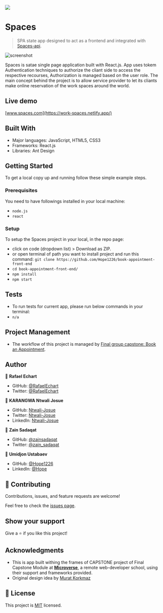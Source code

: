 ![](https://img.shields.io/badge/Microverse-blueviolet)

# Spaces

> SPA state app designed to act as a frontend and integrated with [Spaces-api](https://github.com/Hope1226/book-appointment-back-end).

![screenshot](./app-screen.png)

Spaces is satae single page application built with React.js. App uses tokem Authentication techniques to authorize the cliant side to access the respective recourses, Authorization is managed based on the user role. The main concept behind the project is to allow service provider to let its cliants make online reservation of the work spaces around the world.

## Live demo
[www.spaces.com](https://work-spaces.netlify.app/)

## Built With

- Major languages: JavaScript, HTML5, CSS3
- Frameworks: React.js
- Libraries: Ant Design

## Getting Started

To get a local copy up and running follow these simple example steps.

### Prerequisites

You need to have followings installed in your local machine:
- `node.js`
- `react`

### Setup

To setup the Spaces project in your local, in the repo page: 
- click on code (dropdown list) > Download as ZIP. 
- or open terminal of path you want to install project and run this command:
`git clone https://github.com/Hope1226/book-appointment-front-end`
- `cd book-appointment-front-end/`
- `npm install`
- `npm start`

## Tests
- To run tests for current app, please run below commands in your terminal:
- `n/a`

## Project Management
- The workflow of this project is managed by [Final group capstone: Book an Appointment](https://github.com/users/Hope1226/projects/1).

## Author

👤 **Rafael Echart**

- GitHub: [@RafaelEchart](https://github.com/rafaelechart)
- Twitter: [@RafaelEchart](https://twitter.com/rafaelechart)

👤 **KARANGWA Ntwali Josue**

- GitHub: [Ntwali-Josue](https://github.com/Ntwali-Josue)
- Twitter: [Ntwali-Josue](https://twitter.com/JosueNtwali)
- LinkedIn: [Ntwali-Josue](https://linkedin.com/in/karangwa)

👤 **Zain Sadaqat**

- GitHub: [@zainsadaqat ](https://github.com/zainsadaqat)
- Twitter: [@zain_sadaqat](https://twitter.com/zain_sadaqat)

👤 **Umidjon Ustabaev**

- GitHub: [@Hope1226](https://github.com/Hope1226)
- LinkedIn: [@Hope](https://www.linkedin.com/in/umidjon-ustabaev/)

## 🤝 Contributing

Contributions, issues, and feature requests are welcome!

Feel free to check the [issues page](https://github.com/Hope1226/book-appointment-front-end/issues).

## Show your support

Give a ⭐️ if you like this project!

## Acknowledgments

- This is app built withing the frames of CAPSTONE project of Final Capstone Module at **[Microverse](https://www.microverse.org/)**, a remote web-developer school, using their support and frameworks provided.<br>
- Original design idea by [Murat Korkmaz](https://www.behance.net/muratk)

## 📝 License

This project is [MIT](./MIT.md) licensed.
